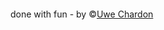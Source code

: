<footer>
<svg viewBox="0 0 120 28">
 <defs> 
    <filter id="goo">
      <feGaussianBlur in="SourceGraphic" stdDeviation="1" result="blur" />
      <feColorMatrix in="blur" mode="matrix" values="
           1 0 0 0 0  
           0 1 0 0 0  
           0 0 1 0 0  
           0 0 0 13 -9" result="goo" />
      <xfeBlend in="SourceGraphic" in2="goo" />
    </filter>
     <path id="wave" d="M 0,10 C 30,10 30,15 60,15 90,15 90,10 120,10 150,10 150,15 180,15 210,15 210,10 240,10 v 28 h -240 z" />
  </defs> 

   <use id="wave3" class="wave" xlink:href="#wave" x="0" y="-2" ></use> 
   <use id="wave2" class="wave" xlink:href="#wave" x="0" y="0" ></use>
 
 
  <g class="gooeff" filter="url(#goo)">
  <circle class="drop drop1" cx="20" cy="2" r="8.8"  />
  <circle class="drop drop2" cx="25" cy="2.5" r="7.5"  />
  <circle class="drop drop3" cx="16" cy="2.8" r="9.2"  />
  <circle class="drop drop4" cx="18" cy="2" r="8.8"  />
  <circle class="drop drop5" cx="22" cy="2.5" r="7.5"  />
  <circle class="drop drop6" cx="26" cy="2.8" r="9.2"  />
  <circle class="drop drop1" cx="5" cy="4.4" r="8.8"  />
  <circle class="drop drop2" cx="5" cy="4.1" r="7.5"  />
  <circle class="drop drop3" cx="8" cy="3.8" r="9.2"  />
  <circle class="drop drop4" cx="3" cy="4.4" r="8.8"  />
  <circle class="drop drop5" cx="7" cy="4.1" r="7.5"  />
  <circle class="drop drop6" cx="10" cy="4.3" r="9.2"  />
  
  <circle class="drop drop1" cx="1.2" cy="5.4" r="8.8"  />
  <circle class="drop drop2" cx="5.2" cy="5.1" r="7.5"  />
  <circle class="drop drop3" cx="10.2" cy="5.3" r="9.2"  />
    <circle class="drop drop4" cx="3.2" cy="5.4" r="8.8"  />
  <circle class="drop drop5" cx="14.2" cy="5.1" r="7.5"  />
  <circle class="drop drop6" cx="17.2" cy="4.8" r="9.2"  />
  <use id="wave1" class="wave" xlink:href="#wave" x="0" y="1" />
 </g>  
    <!-- g mask="url(#xxx)">
    <path   id="wave1"  class="wave" d="M 0,10 C 30,10 30,15 60,15 90,15 90,10 120,10 150,10 150,15 180,15 210,15 210,10 240,10 v 28 h -240 z" />
    </g>
  </g -->

</svg>

  <div>done with fun - by &copy;<a href="www.chaba.de">Uwe Chardon</a></div>
</footer>
